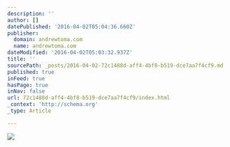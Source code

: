 ```yaml
---
description: ''
author: []
datePublished: '2016-04-02T05:04:36.660Z'
publisher:
  domain: andrewtoma.com
  name: andrewtoma.com
dateModified: '2016-04-02T05:03:32.937Z'
title: ''
sourcePath: _posts/2016-04-02-72c1488d-aff4-4bf8-b519-dce7aa7f4cf9.md
published: true
inFeed: true
hasPage: true
inNav: false
url: 72c1488d-aff4-4bf8-b519-dce7aa7f4cf9/index.html
_context: 'http://schema.org'
_type: Article

---
```

![](https://static.wixstatic.com/media/4ef0f5_8c1ecbfa21614baf9e266757b28a01c9.jpeg/v1/fill/w_346,h_519,al_c,q_80,usm_0.66_1.00_0.01/4ef0f5_8c1ecbfa21614baf9e266757b28a01c9.jpeg)